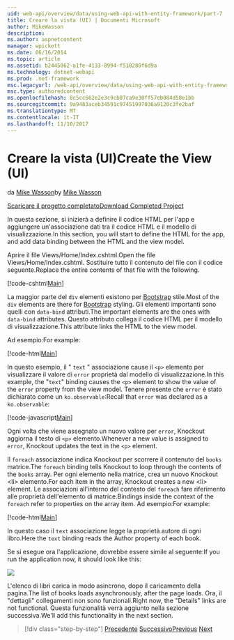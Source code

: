 ```yaml
---
uid: web-api/overview/data/using-web-api-with-entity-framework/part-7
title: Creare la vista (UI) | Documenti Microsoft
author: MikeWasson
description: 
ms.author: aspnetcontent
manager: wpickett
ms.date: 06/16/2014
ms.topic: article
ms.assetid: b2445062-a1fe-4133-8994-f510280f6d9a
ms.technology: dotnet-webapi
ms.prod: .net-framework
msc.legacyurl: /web-api/overview/data/using-web-api-with-entity-framework/part-7
msc.type: authoredcontent
ms.openlocfilehash: 8c5cc662e2e3c9cb07ca9e30ff57eb084d58e1bb
ms.sourcegitcommit: 9a9483aceb34591c97451997036a9120c3fe2baf
ms.translationtype: MT
ms.contentlocale: it-IT
ms.lasthandoff: 11/10/2017
---
```

<a name="create-the-view-ui"></a><span data-ttu-id="1713c-102">Creare la vista (UI)</span><span class="sxs-lookup"><span data-stu-id="1713c-102">Create the View (UI)</span></span>
====================
<span data-ttu-id="1713c-103">da [Mike Wasson](https://github.com/MikeWasson)</span><span class="sxs-lookup"><span data-stu-id="1713c-103">by [Mike Wasson](https://github.com/MikeWasson)</span></span>

[<span data-ttu-id="1713c-104">Scaricare il progetto completato</span><span class="sxs-lookup"><span data-stu-id="1713c-104">Download Completed Project</span></span>](https://github.com/MikeWasson/BookService)

<span data-ttu-id="1713c-105">In questa sezione, si inizierà a definire il codice HTML per l'app e aggiungere un'associazione dati tra il codice HTML e il modello di visualizzazione.</span><span class="sxs-lookup"><span data-stu-id="1713c-105">In this section, you will start to define the HTML for the app, and add data binding between the HTML and the view model.</span></span>

<span data-ttu-id="1713c-106">Aprire il file Views/Home/Index.cshtml.</span><span class="sxs-lookup"><span data-stu-id="1713c-106">Open the file Views/Home/Index.cshtml.</span></span> <span data-ttu-id="1713c-107">Sostituire tutto il contenuto del file con il codice seguente.</span><span class="sxs-lookup"><span data-stu-id="1713c-107">Replace the entire contents of that file with the following.</span></span>

[!code-cshtml[Main](part-7/samples/sample1.cshtml)]

<span data-ttu-id="1713c-108">La maggior parte del `div` elementi esistono per [Bootstrap](http://getbootstrap.com/) stile.</span><span class="sxs-lookup"><span data-stu-id="1713c-108">Most of the `div` elements are there for [Bootstrap](http://getbootstrap.com/) styling.</span></span> <span data-ttu-id="1713c-109">Gli elementi importanti sono quelli con `data-bind` attributi.</span><span class="sxs-lookup"><span data-stu-id="1713c-109">The important elements are the ones with `data-bind` attributes.</span></span> <span data-ttu-id="1713c-110">Questo attributo collega il codice HTML per il modello di visualizzazione.</span><span class="sxs-lookup"><span data-stu-id="1713c-110">This attribute links the HTML to the view model.</span></span>

<span data-ttu-id="1713c-111">Ad esempio:</span><span class="sxs-lookup"><span data-stu-id="1713c-111">For example:</span></span>

[!code-html[Main](part-7/samples/sample2.html)]

<span data-ttu-id="1713c-112">In questo esempio, il &quot; `text` &quot; associazione cause il `<p>` elemento per visualizzare il valore di `error` proprietà dal modello di visualizzazione.</span><span class="sxs-lookup"><span data-stu-id="1713c-112">In this example, the &quot;`text`&quot; binding causes the `<p>` element to show the value of the `error` property from the view model.</span></span> <span data-ttu-id="1713c-113">Tenere presente che `error` è stato dichiarato come un `ko.observable`:</span><span class="sxs-lookup"><span data-stu-id="1713c-113">Recall that `error` was declared as a `ko.observable`:</span></span>

[!code-javascript[Main](part-7/samples/sample3.js)]

<span data-ttu-id="1713c-114">Ogni volta che viene assegnato un nuovo valore per `error`, Knockout aggiorna il testo di `<p>` elemento.</span><span class="sxs-lookup"><span data-stu-id="1713c-114">Whenever a new value is assigned to `error`, Knockout updates the text in the `<p>` element.</span></span>

<span data-ttu-id="1713c-115">Il `foreach` associazione indica Knockout per scorrere il contenuto del `books` matrice.</span><span class="sxs-lookup"><span data-stu-id="1713c-115">The `foreach` binding tells Knockout to loop through the contents of the `books` array.</span></span> <span data-ttu-id="1713c-116">Per ogni elemento nella matrice, crea un nuovo Knockout &lt;li&gt; elemento.</span><span class="sxs-lookup"><span data-stu-id="1713c-116">For each item in the array, Knockout creates a new &lt;li&gt; element.</span></span> <span data-ttu-id="1713c-117">Le associazioni all'interno del contesto del `foreach` fare riferimento alle proprietà dell'elemento di matrice.</span><span class="sxs-lookup"><span data-stu-id="1713c-117">Bindings inside the context of the `foreach` refer to properties on the array item.</span></span> <span data-ttu-id="1713c-118">Ad esempio:</span><span class="sxs-lookup"><span data-stu-id="1713c-118">For example:</span></span>

[!code-html[Main](part-7/samples/sample4.html)]

<span data-ttu-id="1713c-119">In questo caso il `text` associazione legge la proprietà autore di ogni libro.</span><span class="sxs-lookup"><span data-stu-id="1713c-119">Here the `text` binding reads the Author property of each book.</span></span>

<span data-ttu-id="1713c-120">Se si esegue ora l'applicazione, dovrebbe essere simile al seguente:</span><span class="sxs-lookup"><span data-stu-id="1713c-120">If you run the application now, it should look like this:</span></span>

![](part-7/_static/image1.png)

<span data-ttu-id="1713c-121">L'elenco di libri carica in modo asincrono, dopo il caricamento della pagina.</span><span class="sxs-lookup"><span data-stu-id="1713c-121">The list of books loads asynchronously, after the page loads.</span></span> <span data-ttu-id="1713c-122">Ora, il &quot;dettagli&quot; collegamenti non sono funzionali.</span><span class="sxs-lookup"><span data-stu-id="1713c-122">Right now, the &quot;Details&quot; links are not functional.</span></span> <span data-ttu-id="1713c-123">Questa funzionalità verrà aggiunto nella sezione successiva.</span><span class="sxs-lookup"><span data-stu-id="1713c-123">We'll add this functionality in the next section.</span></span>

>[!div class="step-by-step"]
<span data-ttu-id="1713c-124">[Precedente](part-6.md)
[Successivo](part-8.md)</span><span class="sxs-lookup"><span data-stu-id="1713c-124">[Previous](part-6.md)
[Next](part-8.md)</span></span>
